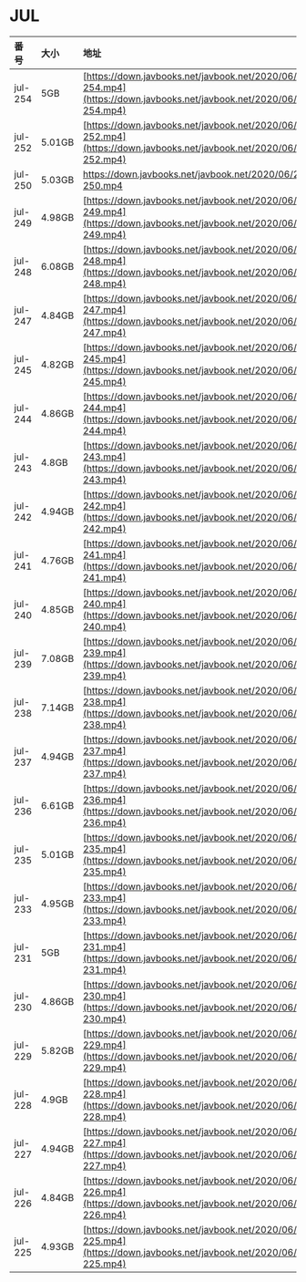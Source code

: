 # JUL

| 番号 | 大小 | 地址 |
| :--- | :--- | :--- |
| jul-254 | 5GB | [https://down.javbooks.net/javbook.net/2020/06/26/jul-254.mp4](https://down.javbooks.net/javbook.net/2020/06/26/jul-254.mp4) |
| jul-252 | 5.01GB | [https://down.javbooks.net/javbook.net/2020/06/26/jul-252.mp4](https://down.javbooks.net/javbook.net/2020/06/26/jul-252.mp4) |
| jul-250 | 5.03GB | [https://down.javbooks.net/javbook.net/2020/06/26/jul-250.mp4 ](https://down.javbooks.net/javbook.net/2020/06/26/jul-250.mp4%20) |
| jul-249 | 4.98GB | [https://down.javbooks.net/javbook.net/2020/06/26/jul-249.mp4](https://down.javbooks.net/javbook.net/2020/06/26/jul-249.mp4) |
| jul-248 | 6.08GB | [https://down.javbooks.net/javbook.net/2020/06/26/jul-248.mp4](https://down.javbooks.net/javbook.net/2020/06/26/jul-248.mp4) |
| jul-247 | 4.84GB | [https://down.javbooks.net/javbook.net/2020/06/26/jul-247.mp4](https://down.javbooks.net/javbook.net/2020/06/26/jul-247.mp4) |
| jul-245 | 4.82GB | [https://down.javbooks.net/javbook.net/2020/06/26/jul-245.mp4](https://down.javbooks.net/javbook.net/2020/06/26/jul-245.mp4) |
| jul-244 | 4.86GB | [https://down.javbooks.net/javbook.net/2020/06/26/jul-244.mp4](https://down.javbooks.net/javbook.net/2020/06/26/jul-244.mp4) |
| jul-243 | 4.8GB | [https://down.javbooks.net/javbook.net/2020/06/26/jul-243.mp4](https://down.javbooks.net/javbook.net/2020/06/26/jul-243.mp4) |
| jul-242 | 4.94GB | [https://down.javbooks.net/javbook.net/2020/06/26/jul-242.mp4](https://down.javbooks.net/javbook.net/2020/06/26/jul-242.mp4) |
| jul-241 | 4.76GB | [https://down.javbooks.net/javbook.net/2020/06/26/jul-241.mp4](https://down.javbooks.net/javbook.net/2020/06/26/jul-241.mp4) |
| jul-240 | 4.85GB | [https://down.javbooks.net/javbook.net/2020/06/26/jul-240.mp4](https://down.javbooks.net/javbook.net/2020/06/26/jul-240.mp4) |
| jul-239 | 7.08GB | [https://down.javbooks.net/javbook.net/2020/06/26/jul-239.mp4](https://down.javbooks.net/javbook.net/2020/06/26/jul-239.mp4) |
| jul-238 | 7.14GB | [https://down.javbooks.net/javbook.net/2020/06/26/jul-238.mp4](https://down.javbooks.net/javbook.net/2020/06/26/jul-238.mp4) |
| jul-237 | 4.94GB | [https://down.javbooks.net/javbook.net/2020/06/21/jul-237.mp4](https://down.javbooks.net/javbook.net/2020/06/21/jul-237.mp4) |
| jul-236 | 6.61GB | [https://down.javbooks.net/javbook.net/2020/06/21/jul-236.mp4](https://down.javbooks.net/javbook.net/2020/06/21/jul-236.mp4) |
| jul-235 | 5.01GB | [https://down.javbooks.net/javbook.net/2020/06/21/jul-235.mp4](https://down.javbooks.net/javbook.net/2020/06/21/jul-235.mp4) |
| jul-233 | 4.95GB | [https://down.javbooks.net/javbook.net/2020/06/21/jul-233.mp4](https://down.javbooks.net/javbook.net/2020/06/21/jul-233.mp4) |
| jul-231 | 5GB | [https://down.javbooks.net/javbook.net/2020/06/21/jul-231.mp4](https://down.javbooks.net/javbook.net/2020/06/21/jul-231.mp4) |
| jul-230 | 4.86GB | [https://down.javbooks.net/javbook.net/2020/06/21/jul-230.mp4](https://down.javbooks.net/javbook.net/2020/06/21/jul-230.mp4) |
| jul-229 | 5.82GB | [https://down.javbooks.net/javbook.net/2020/06/21/jul-229.mp4](https://down.javbooks.net/javbook.net/2020/06/21/jul-229.mp4) |
| jul-228 | 4.9GB | [https://down.javbooks.net/javbook.net/2020/06/21/jul-228.mp4](https://down.javbooks.net/javbook.net/2020/06/21/jul-228.mp4) |
| jul-227 | 4.94GB | [https://down.javbooks.net/javbook.net/2020/06/21/jul-227.mp4](https://down.javbooks.net/javbook.net/2020/06/21/jul-227.mp4) |
| jul-226 | 4.84GB | [https://down.javbooks.net/javbook.net/2020/06/21/jul-226.mp4](https://down.javbooks.net/javbook.net/2020/06/21/jul-226.mp4) |
| jul-225 | 4.93GB | [https://down.javbooks.net/javbook.net/2020/06/21/jul-225.mp4](https://down.javbooks.net/javbook.net/2020/06/21/jul-225.mp4) |



